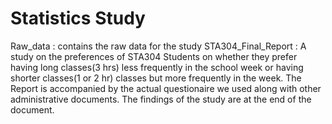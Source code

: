 # Statistics Study
Raw_data : contains the raw data for the study
STA304_Final_Report : A study on the preferences of STA304 Students on whether they prefer having long classes(3 hrs) less frequently in the school week or having shorter classes(1 or 2 hr) classes but more frequently in the week. The Report is accompanied by the actual questionaire we used along with other administrative documents. The findings of the study are at the end of the document.
